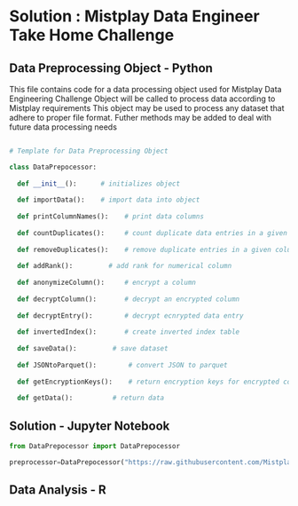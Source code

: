 # Solution : Mistplay Data Engineer Take Home Challenge 


## Data Preprocessing Object - Python 
This file contains code for a data processing object used for Mistplay Data Engineering Challenge
Object will be called to process data according to Mistplay requirements
This object may be used to process any dataset that adhere to proper file format. Futher methods may be added to deal with future data processing needs

```python

# Template for Data Preprocessing Object

class DataPrepocessor:
        
  def __init__():      # initializes object 
                                
  def importData():    # import data into object
  
  def printColumnNames():    # print data columns         
  
  def countDuplicates():     # count duplicate data entries in a given column      
  
  def removeDuplicates():    # remove duplicate entries in a given column
      
  def addRank():         # add rank for numerical column
  
  def anonymizeColumn():     # encrypt a column
  
  def decryptColumn():       # decrypt an encrypted column 
  
  def decryptEntry():        # decrypt ecnrypted data entry
  
  def invertedIndex():       # create inverted index table
  
  def saveData():         # save dataset
  
  def JSONtoParquet():        # convert JSON to parquet
  
  def getEncryptionKeys():    # return encryption keys for encrypted columns
  
  def getData():          # return data

```
## Solution - Jupyter Notebook 
```python
from DataPrepocessor import DataPrepocessor

preprocessor=DataPrepocessor("https://raw.githubusercontent.com/Mistplay/DataEngineerTakeHomeChallenge/master/data.json")
```

## Data Analysis - R

